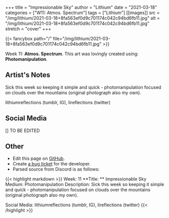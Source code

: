 +++
title =       "Impressionable Sky"
author =      "Lithium"
date =        "2021-03-18"
categories =  ["W11: Atmos. Spectrum"]
tags =        ["Lithium"]
[[images]]
                      src = "/img/lithium/2021-03-18+8fa563ef0d9c701174c042c94bd6fb11.jpg"
                      alt = "/img/lithium/2021-03-18+8fa563ef0d9c701174c042c94bd6fb11.jpg"
                      stretch = "cover"
+++


{{< fancybox path="/" file="/img/lithium/2021-03-18+8fa563ef0d9c701174c042c94bd6fb11.jpg" >}}


Week 11: **Atmos. Spectrum**. This art was lovingly created using: **Photomanipulation**.

## Artist's Notes

Sick this week so keeping it simple and quick - photomanipulation focused on clouds over the mountains (original photograph also my own). 

lithiumreflections (tumblr, IG), lireflections (twitter)

## Social Media

[] TO BE EDITED

## Other

- Edit this page on [GitHub](https://github.com/teaminkling/web-refresh/edit/main/blog/content/blog/lithium-week-11-b3a9.md).
- Create [a bug ticket](https://github.com/teaminkling/web-refresh/issues/new?assignees=&labels=bug&template=problem-report.md&title=) for the developer.
- Parsed source from Discord is as follows:

{{< highlight markdown >}}
Week: 11
**Title:  ** Impressionable Sky
Medium: Photomanipulation
Description: Sick this week so keeping it simple and quick - photomanipulation focused on clouds over the mountains (original photograph also my own). 

Social Media: lithiumreflections (tumblr, IG), lireflections (twitter)
{{< /highlight >}}
